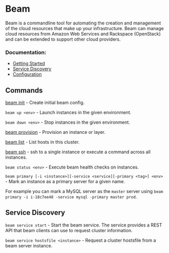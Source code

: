 
# Beam

Beam is a commandline tool for automating the creation and management of the cloud resources that make up your infrastructure. Beam can manage cloud resources from Amazon Web Services and Rackspace (OpenStack) and can be extended to support other cloud providers.

### Documentation:

* [Getting Started](docs/getting-started/index.md)
* [Service Discovery](docs/service-discovery.md)
* [Configuration](docs/configuration.md)

## Commands

[beam init](docs/commands/beam-cookbook.md) - Create initial beam config.

`beam up <env>` - Launch instances in the given environment.

`beam down <env>` - Stop instances in the given environment.

[beam provision](docs/commands/beam-provision.md) - Provision an instance or layer.

[beam list](docs/commands/beam-list.md) - List hosts in this cluster.

[beam ssh](docs/commands/beam-ssh.md) - ssh to a single instance or execute a command across all instances.

`beam status <env>` - Execute beam health checks on instances.

`beam primary [-i <instance>][-service <service][-primary <tag>] <env>` - Mark an instance as a primary server for a given name. 

For example you can mark a MySQL server as the `master` server using `beam primary -i i-18c7ee48 -service mysql -primary master prod`.

## Service Discovery

`beam service start` - Start the beam service. The service provides a REST API that beam clients can use to request cluster information.

`beam service hostsfile <instance>` - Request a cluster hostsfile from a beam server instance.
